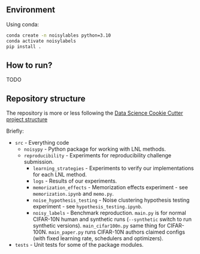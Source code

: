 
## Environment

Using conda:
```bash
conda create -n noisylables python=3.10
conda activate noisylabels
pip install .
```

## How to run?

TODO


## Repository structure

The repository is more or less following the [Data Science Cookie Cutter project structure](https://drivendata.github.io/cookiecutter-data-science/)

Briefly:
- `src` - Everything code
  - `noisypy` - Python package for working with LNL methods.
  - `reproducibility` - Experiments for reproducibility challenge submission.
    - `learning_strategies` - Experiments to verify our implementations for each LNL method.
    - `logs` - Results of our experiments.
    - `memorization_effects` - Memorization effects experiment - see `memorization.ipynb` and `memo.py`.
    - `noise_hypothesis_testing` - Noise clustering hypothesis testing experiment - see `hypothesis_testing.ipynb`.
    - `noisy_labels` - Benchmark reproduction. `main.py` is for normal CIFAR-10N human and synthetic runs (`--synthetic` switch to run synthetic versions). `main_cifar100n.py` same thing for CIFAR-100N. `main_paper.py` runs CIFAR-10N authors claimed configs (with fixed learning rate, schedulers and optimizers).
- `tests` - Unit tests for some of the package modules.
